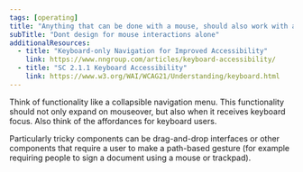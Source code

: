 ```yaml
---
tags: [operating]
title: "Anything that can be done with a mouse, should also work with a keyboard."
subTitle: "Dont design for mouse interactions alone"
additionalResources:
  - title: "Keyboard-only Navigation for Improved Accessibility"
    link: https://www.nngroup.com/articles/keyboard-accessibility/
  - title: "SC 2.1.1 Keyboard Accessibility"
    link: https://www.w3.org/WAI/WCAG21/Understanding/keyboard.html
---
```


Think of functionality like a collapsible navigation menu. This functionality should not only expand on mouseover, but also when it receives keyboard focus. Also think of the affordances for keyboard users.

Particularly tricky components can be drag-and-drop interfaces or other components that require a user to make a path-based gesture (for example requiring people to sign a document using a mouse or trackpad).
